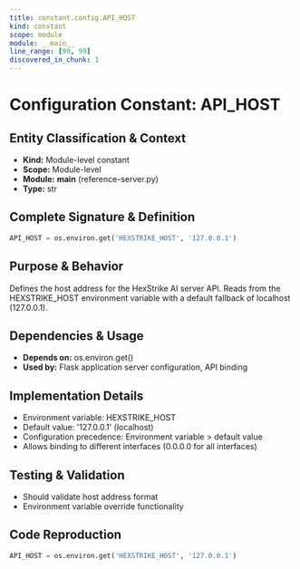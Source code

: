 ```yaml
---
title: constant.config.API_HOST
kind: constant
scope: module
module: __main__
line_range: [99, 99]
discovered_in_chunk: 1
---
```


# Configuration Constant: API_HOST

## Entity Classification & Context
- **Kind:** Module-level constant
- **Scope:** Module-level
- **Module:** __main__ (reference-server.py)
- **Type:** str

## Complete Signature & Definition
```python
API_HOST = os.environ.get('HEXSTRIKE_HOST', '127.0.0.1')
```

## Purpose & Behavior
Defines the host address for the HexStrike AI server API. Reads from the HEXSTRIKE_HOST environment variable with a default fallback of localhost (127.0.0.1).

## Dependencies & Usage
- **Depends on:** os.environ.get()
- **Used by:** Flask application server configuration, API binding

## Implementation Details
- Environment variable: HEXSTRIKE_HOST
- Default value: '127.0.0.1' (localhost)
- Configuration precedence: Environment variable > default value
- Allows binding to different interfaces (0.0.0.0 for all interfaces)

## Testing & Validation
- Should validate host address format
- Environment variable override functionality

## Code Reproduction
```python
API_HOST = os.environ.get('HEXSTRIKE_HOST', '127.0.0.1')
```
